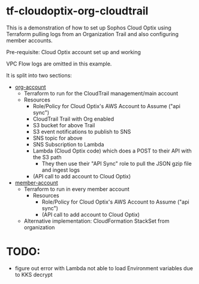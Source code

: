 # tf-cloudoptix-org-cloudtrail

This is a demonstration of how to set up Sophos Cloud Optix
using Terraform pulling logs from an Organization Trail
and also configuring member accounts.

Pre-requisite: Cloud Optix account set up and working

VPC Flow logs are omitted in this example.

It is split into two sections:
- [org-account](org-account)
  - Terraform to run for the CloudTrail management/main account
  - Resources
    - Role/Policy for Cloud Optix's AWS Account to Assume ("api sync") 
    - CloudTrail Trail with Org enabled
    - S3 bucket for above Trail
    - S3 event notifications to publish to SNS
    - SNS topic for above
    - SNS Subscription to Lambda
    - Lambda (Cloud Optix code) which does a POST to their API with the S3 path
      - They then use their "API Sync" role to pull the JSON gzip file and ingest logs
    - (API call to add account to Cloud Optix)
- [member-account](member-account)
  - Terraform to run in every member account
    - Resources
      - Role/Policy for Cloud Optix's AWS Account to Assume ("api sync")
      - (API call to add account to Cloud Optix)
  - Alternative implementation: CloudFormation StackSet from organization


# TODO:

- figure out error with Lambda not able to load Environment variables due to KKS decrypt
